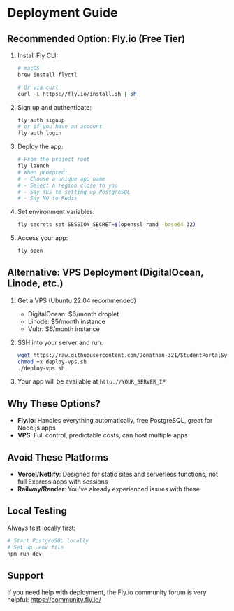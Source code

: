 # Deployment Guide

## Recommended Option: Fly.io (Free Tier)

1. Install Fly CLI:
   ```bash
   # macOS
   brew install flyctl
   
   # Or via curl
   curl -L https://fly.io/install.sh | sh
   ```

2. Sign up and authenticate:
   ```bash
   fly auth signup
   # or if you have an account
   fly auth login
   ```

3. Deploy the app:
   ```bash
   # From the project root
   fly launch
   # When prompted:
   # - Choose a unique app name
   # - Select a region close to you
   # - Say YES to setting up PostgreSQL
   # - Say NO to Redis
   ```

4. Set environment variables:
   ```bash
   fly secrets set SESSION_SECRET=$(openssl rand -base64 32)
   ```

5. Access your app:
   ```bash
   fly open
   ```

## Alternative: VPS Deployment (DigitalOcean, Linode, etc.)

1. Get a VPS (Ubuntu 22.04 recommended)
   - DigitalOcean: $6/month droplet
   - Linode: $5/month instance
   - Vultr: $6/month instance

2. SSH into your server and run:
   ```bash
   wget https://raw.githubusercontent.com/Jonathan-321/StudentPortalSystem/main/deploy-vps.sh
   chmod +x deploy-vps.sh
   ./deploy-vps.sh
   ```

3. Your app will be available at `http://YOUR_SERVER_IP`

## Why These Options?

- **Fly.io**: Handles everything automatically, free PostgreSQL, great for Node.js apps
- **VPS**: Full control, predictable costs, can host multiple apps

## Avoid These Platforms

- **Vercel/Netlify**: Designed for static sites and serverless functions, not full Express apps with sessions
- **Railway/Render**: You've already experienced issues with these

## Local Testing

Always test locally first:
```bash
# Start PostgreSQL locally
# Set up .env file
npm run dev
```

## Support

If you need help with deployment, the Fly.io community forum is very helpful: https://community.fly.io/